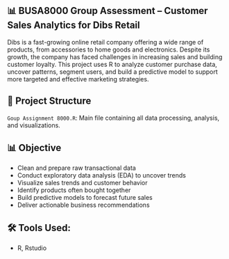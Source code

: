## 📊 BUSA8000 Group Assessment – Customer Sales Analytics for Dibs Retail
Dibs is a fast-growing online retail company offering a wide range of products, from accessories to home goods and electronics. Despite its growth, the company has faced challenges in increasing sales and building customer loyalty.
This project uses R to analyze customer purchase data, uncover patterns, segment users, and build a predictive model to support more targeted and effective marketing strategies.

## 📁 Project Structure
`Goup Assignment 8000.R`: Main file containing all data processing, analysis, and visualizations.

## 📊 Objective
- Clean and prepare raw transactional data
- Conduct exploratory data analysis (EDA) to uncover trends
- Visualize sales trends and customer behavior
- Identify products often bought together
- Build predictive models to forecast future sales
- Deliver actionable business recommendations

## 🛠️ Tools Used: 
- R, Rstudio
